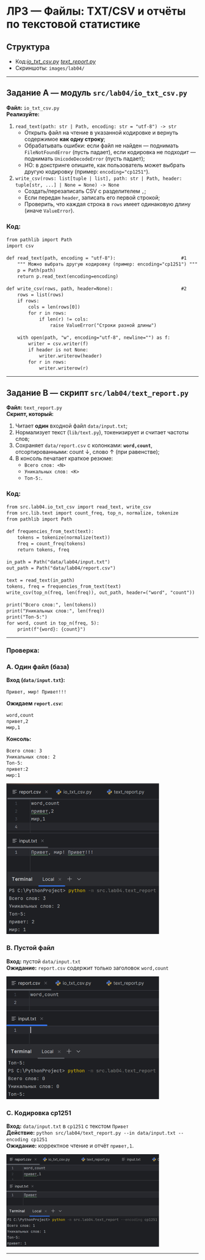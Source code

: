 # ЛР3 — Файлы: TXT/CSV и отчёты по текстовой статистике

## Структура
- Код:*[io_txt_csv.py](src/lab04/io_txt_csv.py/)*
      *[text_report.py](src/lab04/text_report.py/)*
- Скриншоты: `images/lab04/`

---

## Задание A — модуль `src/lab04/io_txt_csv.py`
**Файл:** `io_txt_csv.py`  
**Реализуйте:** 
1. `read_text(path: str | Path, encoding: str = "utf-8") -> str`  
   - Открыть файл на чтение в указанной кодировке и вернуть содержимое **как одну строку**;  
   - Обрабатывать ошибки: если файл не найден — поднимать `FileNotFoundError` (пусть падает), если кодировка не подходит — поднимать `UnicodeDecodeError` (пусть падает);  
   - НО: в докстринге опишите, как пользователь может выбрать другую кодировку (пример: `encoding="cp1251"`).
2. `write_csv(rows: list[tuple | list], path: str | Path, header: tuple[str, ...] | None = None) -> None`  
   - Создать/перезаписать CSV с разделителем `,`;  
   - Если передан `header`, записать его первой строкой;  
   - Проверить, что каждая строка в `rows` имеет одинаковую длину (иначе `ValueError`).
### Код:
```
from pathlib import Path
import csv

def read_text(path, encoding = "utf-8"):                        #1
    """ Можно выбрать другую кодировку (пример: encoding="cp1251") """
    p = Path(path)
    return p.read_text(encoding=encoding)

def write_csv(rows, path, header=None):                         #2
    rows = list(rows)
    if rows:
        cols = len(rows[0])
        for r in rows:
            if len(r) != cols:
                raise ValueError("Строки разной длины")

    with open(path, "w", encoding="utf-8", newline="") as f:
        writer = csv.writer(f)
        if header is not None:
            writer.writerow(header)
        for r in rows:
            writer.writerow(r)
```

---

## Задание B — скрипт `src/lab04/text_report.py`
**Файл:** `text_report.py`  
**Скрипт, который:**  
1) Читает **один** входной файл `data/input.txt`; 
2) Нормализует текст (`lib/text.py`), токенизирует и считает частоты слов;  
3) Сохраняет `data/report.csv` c колонками: **`word,count`**, отсортированными: count ↓, слово ↑ (при равенстве);  
4) В консоль печатает краткое резюме:  
   - `Всего слов: <N>`  
   - `Уникальных слов: <K>`  
   - `Топ-5:`.
### Код:
```
from src.lab04.io_txt_csv import read_text, write_csv
from src.lib.text import count_freq, top_n, normalize, tokenize
from pathlib import Path

def frequencies_from_text(text):
    tokens = tokenize(normalize(text))
    freq = count_freq(tokens)
    return tokens, freq

in_path = Path("data/lab04/input.txt")
out_path = Path("data/lab04/report.csv")

text = read_text(in_path)
tokens, freq = frequencies_from_text(text)
write_csv(top_n(freq, len(freq)), out_path, header=("word", "count"))

print("Всего слов:", len(tokens))
print("Уникальных слов:", len(freq))
print("Топ-5:")
for word, count in top_n(freq, 5):
    print(f"{word}: {count}")
```

---

### Проверка:
### A. Один файл (база)
**Вход (`data/input.txt`):**
```
Привет, мир! Привет!!!
```
**Ожидаем `report.csv`:**
```
word,count
привет,2
мир,1
```
**Консоль:**
```
Всего слов: 3
Уникальных слов: 2
Топ-5:
привет:2
мир:1
```


![Задание 1](../../images/lab04/1.png)

### B. Пустой файл
**Вход:** пустой `data/input.txt`  
**Ожидание:** `report.csv` содержит только заголовок `word,count`


![Задание 2](../../images/lab04/2.png)


### C. Кодировка cp1251
**Вход:** `data/input.txt` в `cp1251` с текстом `Привет`  
**Действие:** `python src/lab04/text_report.py --in data/input.txt --encoding cp1251`  
**Ожидание:** корректное чтение и отчёт `привет,1`.


![Задание 1](../../images/lab04/3.png)

---
